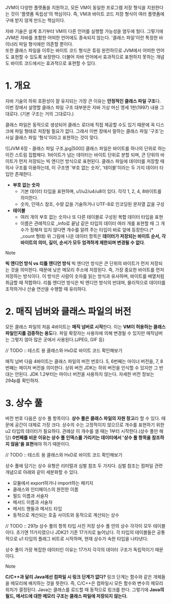 JVM이 다양한 플랫폼을 지원하고, 모든 VM이 동일한 프로그램 저장 형식을 지원한다는 것이 '플랫폼 독립성'의 핵심이다.
즉, VM과 바이트 코드 저장 형식이 여러 플랫폼에 구애 받지 않게 만드는 핵심이다.

자바 기술은 설계 초기부터 VM이 다른 언어를 실행할 가능성을 염두에 뒀다. 
그렇기에 JVM은 자바를 포함한 어떠한 언어에도 종속되지 않는다.
'클래스 파일'이란 특정한 바이너리 파일 형식에만 의존할 뿐이다.  
또한 클래스 파일을 이루는 바이트 코드 형식은 튜링 완전하므로 JVM에서 어떠한 언어도 표현할 수 있도록 보장한다.
더불어 자바 언어에서 효과적으로 표현하지 못하는 개념도 바이트 코드에서는 효과적으로 표현할 수 있다. 

# 1. 개요
자바 기술의 하위 호환성이 잘 유지되는 가장 큰 이유는 **안정적인 클래스 파일 구조**다. 
이번 장에서 설명할 클래스 파일 구조 대부분은 자바 가상 머신 명세 1판(1997) 내용 그대로다. (기본 구조는 거의 그대로다.)

클래스 파일은 동적으로 생성되어 클래스 로더에 직접 제공할 수도 있기 때문에 꼭 디스크에 파일 형태로 저장될 필요가 없다.
그래서 이번 장에서 말하는 클래스 파일 '구조'는 사실 클래스 파일 '형식'이라고 표현하는 것이 맞다.

![[JVM 6장 - 클래스 파일 구조.jpg|500]]
클래스 파일은 바이트를 하나의 단위로 하는 이진 스트림 집합체다. 
1바이트가 넘는 데이터는 바이트 단위로 분할 되며, 큰 단위의 바이트가 먼저 저장되는 빅 엔디언 방식으로 표현된다.
클래스 파일에 데이터를 저장할 때 의사 구조를 이용하는데, 이 구조엔 '부호 없는 숫자', '테이블'이라는 두 가지 데이터 타입만 존재한다.
- **부호 없는 숫자** 
	- 기본 데이터 타입을 표현하며, u1/u2/u4/u8이 있다. 각각 1, 2, 4, 8바이트를 의미한다.
	- 숫자, 인덱스 참조, 수량 값을 기술하거나 UTF-8로 인코딩된 문자열 값을 구성
- **테이블**
	- 여러 개의 부호 없는 숫자나 또 다른 테이블로 구성된 복합 데이터 타입을 표현
	- 이름은 관례적으로 \_info로 끝남
같은 타입의 데이터 여러 개를 표현할 때 그 개수가 정해져 있지 않다면 개수를 알려 주는 타입이 바로 앞에 등장한다.(* \_count  형태)
위 그림에 나온 데이터 항목은 **데이터가 저장되는 바이트 순서, 각 바이트의 의미, 길이, 순서가 모두 엄격하게 제한되며 변경될 수 없다**.

>[!NOTE]
>**빅 엔디언 방식 vs 리틀 엔디언 방식**
>빅 엔디언 방식은 큰 단위의 바이트가 먼저 저장되는 것을 의미한다. 때문에 낮은 메모리 주소에 저장된다. 즉, 가장 중요한 바이트를 먼저 저장하는 방식이다.
>이 방식은 사람이 숫자를 읽는 방식과 유사하며, 바이트를 배열처럼 취급할 때 적합하다.
>리틀 엔디언 방식은 빅 엔디언 방식의 반대며, 물리적으로 데이터를 조작하거나 산술 연산을 수행할 때 유리하다. 

# 2. 매직 넘버와 클래스 파일의 버전
모든 클래스 파일의 처음 4바이트는 **매직 넘버로 시작**한다. 이는 **VM이 허용하는 클래스 파일인지를 검증하는 용도**다.
파일 확장자는 사용자에 의해 변경될 수 있지만 매직넘버는 그렇지 않아 많은 곳에서 사용된다.(JPEG, GIF 등)

// TODO :: 테스트 용 클래스와 HxD로 바이트 코드 확인해보기

매직 넘버 다음 4바이트는 클래스 파일의 버전 번호다. 5, 6번째는 마이너 버전을, 7, 8번째는 메이저 버전을 의미한다. 
상위 버전 JDK는 하위 버전을 인식할 수 있지만 그 반대는 안된다.
JDK 1.2부터는 마이너 버전을 사용하지 않는다. 자세한 버전 정보는 294p를 확인하자. 

# 3. 상수 풀
버전 번호 다음은 상수 풀 항목이다. **상수 풀은 클래스 파일의 자원 창고**라 할 수 있다. 때문에 공간이 대체로 가장 크다.
상수의 수는 고정적이지 않으므로 개수를 표현하기 위한 u2 타입의 데이터가 필요하다. 관례상 이 개수를 셀 때는 1부터 시작한다.(상수 풀만 해당)
**0번째를 비운 이유는 상수 풀 인덱스를 가리키는 데이터에서 '상수 풀 항목을 참조하지 않음'을 표현**해야 하기 때문이다.

// TODO :: 테스트 용 클래스와 HxD로 바이트 코드 확인해보기

상수 풀에 담기는 상수 유형은 리터럴과 심벌 참조 두 가지다. 
심벌 참조는 컴파일 관련 개념으로 아래와 같이 세분화할 수 있다.
- 모듈에서 export하거나 import하는 패키지
- 클래스와 인터페이스의 완전한 이름
- 필드 이름과 서술자
- 메서드 이름과 서술자
- 메서드 핸들과 메서드 타입
- 동적으로 계산되는 호출 사이트와 동적으로 계산되는 상수

// TODO :: 297p 상수 풀의 항목 타입 사진 저장
상수 풀 안의 상수 각각이 모두 테이블이다. 초기엔 11가지였으나 JDK21 기준 17가지로 늘어났다. 
각 타입의 테이블들은 공통적으로 u1 타입의 플래그 비트로 시작하며, 현재 상수가 속한 타입을 나타낸다. 

상수 풀이 가장 복잡한 데이터인 이유는 17가지 각각의 데이터 구조가 독립적이기 때문이다. 



>[!NOTE]
>**C/C++과 달리 Java에선 컴파일 시 링크 단계가 없다?**
>링크 단계는 함수와 같은 개체들을 메모리에 배치하는 것을 뜻한다. 즉, C/C++은 컴파일시 모든 함수와 변수의 메모리 위치가 결정된다.
>Java는 클래스를 로드할 때 동적으로 링크를 한다. 그렇기에 **Java의 필드, 메서드에 대한 메모리 구조는 클래스 파일에 저장되지 않는다.**



